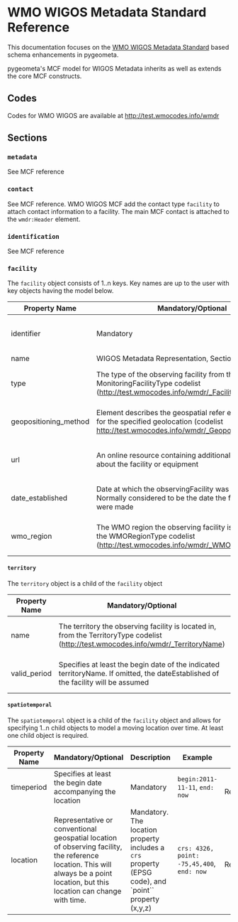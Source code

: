 # WMO WIGOS Metadata Standard Reference

This documentation focuses on the [WMO WIGOS Metadata Standard](https://library.wmo.int/opac/doc_num.php?explnum_id=3653) based schema
enhancements in pygeometa.

pygeometa's MCF model for WIGOS Metadata inherits as well as extends the core
MCF constructs.

## Codes

Codes for WMO WIGOS are available at http://test.wmocodes.info/wmdr

## Sections

### `metadata`

See MCF reference

### `contact`

See MCF reference.  WMO WIGOS MCF add the contact type `facility` to
attach contact information to a facility.  The main MCF contact is attached
to the `wmdr:Header` element.

### `identification`

See MCF reference

### `facility`

The `facility` object consists of 1..n keys.  Key names are up to the user
with key objects having the model below.

Property Name|Mandatory/Optional|Description|Example|Reference
-------------|------------------|-----------|-------|---------:
identifier|Mandatory|WMO WIGOS identifier|0-20008-0-JFJ|WIGOS Metadata Representation, Section 8.6.4
name|WIGOS Metadata Representation, Section 4.3
type|The type of the observing facility from the MonitoringFacilityType codelist (http://test.wmocodes.info/wmdr/_FacilityType)|Optional|landFixed|WIGOS Metadata Representation, Section 4.3.2
geopositioning_method|Element describes the geospatial refer ence system used for the specified geolocation (codelist http://test.wmocodes.info/wmdr/_GeopositioningMethod)|Optional|gps|WIGOS Metadata Representation, Section 4.2.2
url|An online resource containing additional information about the facility or equipment|Optional|https://example.org/station/123|WIGOS Metadata Representation, Section 4.2.2
date_established|Date at which the observingFacility was established. Normally considered to be the date the first observations were made|Mandatory|2011-11-11T11:11:11Z|WIGOS Metadata Representation, Section 4.3.2
wmo_region|The WMO region the observing facility is located in, from the WMORegionType codelist (http://test.wmocodes.info/wmdr/_WMORegion)|Mandatory|northCentralAmericaCaribbean|WIGOS Metadata Representation, Section 4.3.2

#### `territory`

The `territory` object is a child of the `facility` object

Property Name|Mandatory/Optional|Description|Example|Reference
-------------|------------------|-----------|-------|---------:
name|The territory the observing facility is located in, from the TerritoryType codelist (http://test.wmocodes.info/wmdr/_TerritoryName)|Mandatory|CAN|WIGOS Metadata Representation, Section 4.3.2
valid_period|Specifies at least the begin date of the indicated territoryName. If omitted, the dateEstablished of the facility will be assumed|Optional|`begin:2011-11-11`, `end: now`|WIGOS Metadata Representation, Section 4.3.2

#### `spatiotemporal`

The `spatiotemporal` object is a child of the `facility` object and
allows for specifying 1..n child objects to model a moving location
over time.  At least one child object is required.

Property Name|Mandatory/Optional|Description|Example|Reference
-------------|------------------|-----------|-------|---------:
timeperiod|Specifies at least the begin date accompanying the location|Mandatory|`begin:2011-11-11`, `end: now`|WIGOS Metadata Representation, Section 7.9
location|Representative or conventional geospatial location of observing facility, the reference location. This will always be a point location, but this location can change with time. |Mandatory.  The location property includes a `crs` property (EPSG code), and `point`` property (x,y,z)|`crs: 4326, point: -75,45,400`, `end: now`|WIGOS Metadata Representation, Section 7.9
